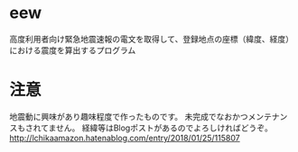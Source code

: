 # eew
高度利用者向け緊急地震速報の電文を取得して、登録地点の座標（緯度、経度）における震度を算出するプログラム

# 注意
地震動に興味があり趣味程度で作ったものです。
未完成でなおかつメンテナンスもされてません。
経緯等はBlogポストがあるのでよろしければどうぞ。
http://lchikaamazon.hatenablog.com/entry/2018/01/25/115807
